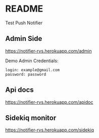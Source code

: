 # README
Test Push Notifier

## Admin Side  
https://notifier-rvs.herokuapp.com/admin

Demo Admin Credentials:

    login: example@gmail.com
    password: password


## Api docs

https://notifier-rvs.herokuapp.com/apidoc


## Sidekiq monitor

https://notifier-rvs.herokuapp.com/sidekiq